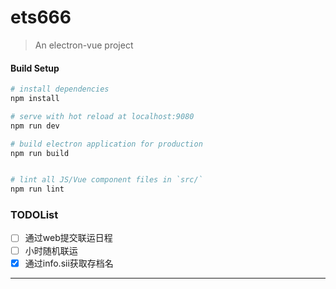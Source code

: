 # ets666

> An electron-vue project

#### Build Setup

``` bash
# install dependencies
npm install

# serve with hot reload at localhost:9080
npm run dev

# build electron application for production
npm run build


# lint all JS/Vue component files in `src/`
npm run lint

```

### TODOList
- [ ] 通过web提交联运日程
- [ ] 小时随机联运
- [X] 通过info.sii获取存档名
---

